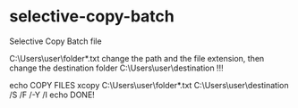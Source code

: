 # selective-copy-batch
Selective Copy Batch file

C:\Users\user\folder\*.txt change the path and the file extension, then change the destination folder C:\Users\user\destination !!!

echo COPY FILES
xcopy C:\Users\user\folder\*.txt C:\Users\user\destination /S /F /-Y /I
echo DONE!
